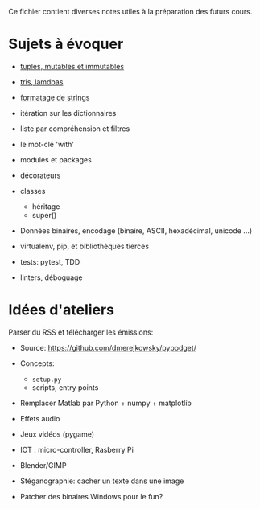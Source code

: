 Ce fichier contient diverses notes utiles à la préparation des futurs cours.

# Sujets à évoquer

* [tuples, mutables et immutables](fragments/tuples.md)
* [tris, lamdbas](fragments/sort.md)
* [formatage de strings](fragments/format.md)
* itération sur les dictionnaires
* liste par compréhension et filtres

* le mot-clé 'with'
* modules et packages
* décorateurs
* classes
    * héritage
    * super()
* Données binaires, encodage (binaire, ASCII, hexadécimal, unicode ...)

* virtualenv, pip, et bibliothèques tierces
* tests: pytest, TDD

* linters, déboguage

# Idées d'ateliers

Parser du RSS et télécharger les émissions:

  * Source: https://github.com/dmerejkowsky/pypodget/
  * Concepts:
     * `setup.py`
     * scripts, entry points

* Remplacer Matlab par Python + numpy + matplotlib
* Effets audio
* Jeux vidéos (pygame)
* IOT : micro-controller, Rasberry Pi
* Blender/GIMP
* Stéganographie: cacher un texte dans une image

* Patcher des binaires Windows pour le fun?

